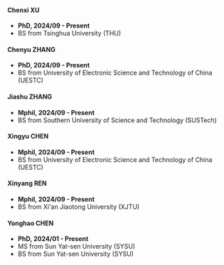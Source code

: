 #### Chenxi XU 
- **PhD, 2024/09 - Present**
- BS from Tsinghua University (THU)

#### Chenyu ZHANG 
- **PhD, 2024/09 - Present**
- BS from University of Electronic Science and Technology of China (UESTC)

#### Jiashu ZHANG 
- **Mphil, 2024/09 - Present**
- BS from Southern University of Science and Technology (SUSTech)

#### Xingyu CHEN 
- **Mphil, 2024/09 - Present**
- BS from University of Electronic Science and Technology of China (UESTC)

#### Xinyang REN 
- **Mphil, 2024/09 - Present**
- BS from Xi'an Jiaotong University (XJTU)

#### Yonghao CHEN 
- **PhD, 2024/01 - Present**
- MS from Sun Yat-sen University (SYSU)
- BS from Sun Yat-sen University (SYSU)

 
